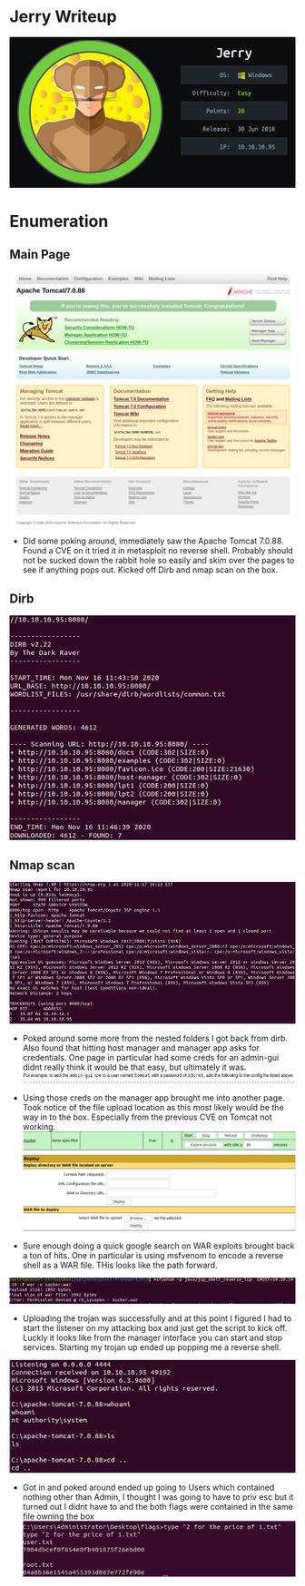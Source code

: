 # Jerry Writeup
![jerry](jerry_icon.png)

# Enumeration

## Main Page
![mainp](main_interface.png)
- Did some poking around, immediately saw the Apache Tomcat 7.0.88. Found a CVE on it tried it in metasploit no reverse shell. Probably should not be sucked down the rabbit hole so easily and skim over the pages to see if anything pops out. Kicked off Dirb and nmap scan on the box.
## Dirb
![dirb](dirb.png)
## Nmap scan
![nmap](jerry_nmap.png)


- Poked around some more from the nested folders I got back from dirb. Also found that hitting host manager and manager app asks for credentials. One page in particular had some creds for an admin-gui didnt really think it would be that easy, but ultimately it was.
![creds](creds.png)

- Using those creds on the manager app brought me into another page. Took notice of the file upload location as this most likely would be the way in to the box. Especially from the previous CVE on Tomcat not working.
![manager](manager_interface.png)

- Sure enough doing a quick google search on WAR exploits brought back a ton of hits. One in particular is using msfvenom to encode a reverse shell as a WAR file. THis looks like the path forward.

![venom](msfvenom.png)

- Uploading the trojan was successfully and at this point I figured I had to start the listener on my attacking box and just get the script to kick off. Luckly it looks like from the manager interface you can start and stop services. Starting my trojan up ended up popping me a reverse shell.

![shell](shell.png)

- Got in and poked around ended up going to Users which contained nothing other than Admin, I thought I was going to have to priv esc but it turned out I didnt have to and the both flags were contained in the same file owning the box
![flags](flags.png)